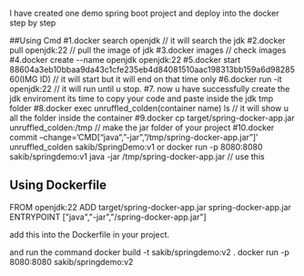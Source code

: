 I have created one demo spring boot project and deploy into the docker step by step

##Using Cmd
#1.docker search openjdk // it will search the jdk
#2.docker pull openjdk:22 // pull the image of jdk
#3.docker images // check images
#4.docker create --name openjdk openjdk:22
#5.docker start 88604a3eb10bbaa9da43c1cfe235eb4d84081510aac198313bb159a6d9828560(IMG ID) // it will start but it will end on that time only
#6.docker run -it openjdk:22 // it will run until u stop.
#7. now u have successfully create the jdk enviroment its time to copy your code and paste inside the jdk tmp folder
#8.docker exec unruffled_colden(container name) ls // it will show u all the folder inside the container
#9.docker cp target/spring-docker-app.jar unruffled_colden:/tmp // make the jar folder of your project
#10.docker commit –change=’CMD[“java”,”-jar”,”/tmp/spring-docker-app.jar”]’  unruffled_colden  sakib/SpringDemo:v1     or   docker run -p 8080:8080 sakib/springdemo:v1 java -jar /tmp/spring-docker-app.jar // use this

## Using Dockerfile

FROM openjdk:22
ADD target/spring-docker-app.jar spring-docker-app.jar
ENTRYPOINT ["java","-jar","/spring-docker-app.jar"]

add this into the Dockerfile in your project.

and run the command 
docker build -t sakib/springdemo:v2 .
docker run -p 8080:8080 sakib/springdemo:v2
